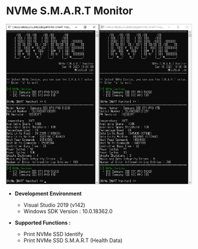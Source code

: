 # NVMe S.M.A.R.T Monitor

![NVMe S.M.A.R.T Monitor](./Screenshot.png)

- **Development Environment**
  - Visual Studio 2019 (v142)
  - Windows SDK Version : 10.0.18362.0

- **Supported Functions :**
  - Print NVMe SSD Identify
  - Print NVMe SSD S.M.A.R.T (Health Data)
